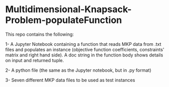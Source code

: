 # Multidimensional-Knapsack-Problem-populateFunction
This repo contains the following:

1- A Jupyter Notebook containing a function that reads MKP data from .txt files and populates an instance (objective function coefficients, constraints' matrix and right hand side). A doc string in the function body shows details on input and returned tuple.

2- A python file (the same as the Jupyter notebook, but in .py format)

3- Seven different MKP data files to be used as test instances
